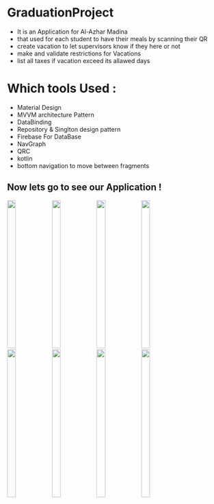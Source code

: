 # GraduationProject
* It is an Application for Al-Azhar Madina
* that used for each student to have their meals by scanning their QR 
* create vacation to let supervisors know if they here or not 
* make and validate restrictions for Vacations
* list all taxes if vacation exceed its allawed days



# Which tools Used :
* Material Design
* MVVM architecture Pattern
* DataBinding
* Repository & Singlton design pattern
* Firebase For DataBase
* NavGraph
* QRC
* kotlin
* bottom navigation to move between fragments

                       


## Now lets go to see our Application !

<div>
<img width="20%" height="345" src="https://user-images.githubusercontent.com/55314273/185536433-173641e9-ebf8-4450-8d6e-59a94d929c02.jpeg" >

<img width="20%" height="345" src="https://user-images.githubusercontent.com/55314273/185534598-d2551049-6e38-4fd6-8751-db9ca44fd77c.jpg" >

<img width="20%" height="345" src="https://user-images.githubusercontent.com/55314273/185534405-1799d189-d96a-46a6-8d93-9374be2aa426.jpg" >
<img width="20%" height="345" src="https://user-images.githubusercontent.com/55314273/185534537-998a6e72-6519-46b6-9e20-2905560b9849.jpg" >
<img width="20%" height="345" src="https://user-images.githubusercontent.com/55314273/185534579-4226f99c-6cee-46ad-8706-a74e750e67b9.jpg" >
<img width="20%" height="345" src="https://user-images.githubusercontent.com/55314273/185534576-30a62439-02ce-472e-b059-9bb03d9f5db4.jpg" >
<img width="20%" height="345" src="https://user-images.githubusercontent.com/55314273/185534567-6f590ed3-9ffb-4c21-80c6-672aa4fc6350.jpg" >
                                
<img width="20%" height="345" src="https://user-images.githubusercontent.com/55314273/185534545-485223e5-7d41-4ba2-9321-9b7a0d25ee1f.jpg" >
